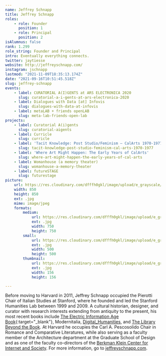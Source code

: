 ```yaml
---
name: Jeffrey Schnapp
title: Jeffrey Schnapp
roles:
    - role: Founder
      position: 1
    - role: Principal
      position: 2
isAlumnus: false
rank: 1.299
role_string: Founder and Principal
intro: Eventually everything connects.
twitter: jaytiesse
website: http://jeffreyschnapp.com/
instagram: jschnapp
lastmod: "2021-11-09T18:35:13.174Z"
date: "2021-09-16T10:51:45.518Z"
slug: jeffrey-schnapp
events:
    - label: CURATORIAL A(I)GENTS at ARS ELECTRONICA 2020
      slug: curatorial-a-i-gents-at-ars-electronica-2020
    - label: Dialogues with Data [at] Infovis
      slug: dialogues-with-data-at-infovis
    - label: metaLAB + friends openLAB
      slug: meta-lab-friends-open-lab
projects:
    - label: Curatorial A(i)gents
      slug: curatorial-aigents
    - label: Curricle
      slug: curricle
    - label: 'Tacit Knowledge: Post Studio/Feminism – CalArts 1970-1977'
      slug: tacit-knowledge-post-studio-feminism-cal-arts-1970-1977
    - label: 'Where Art Might Happen: The Early Years of CalArts'
      slug: where-art-might-happen-the-early-years-of-cal-arts
    - label: Womanhouse (a memory theater)
      slug: womanhouse-a-memory-theater
    - label: futureSTAGE
      slug: futurestage
picture:
    url: https://res.cloudinary.com/dfffh0gkl/image/upload/e_grayscale/v1629122118/jeffrey_c976257763.jpg
    width: 850
    height: 850
    ext: .jpg
    mime: image/jpeg
    formats:
        medium:
            url: https://res.cloudinary.com/dfffh0gkl/image/upload/e_grayscale/v1629122120/medium_jeffrey_c976257763.jpg
            ext: .jpg
            width: 750
            height: 750
        small:
            url: https://res.cloudinary.com/dfffh0gkl/image/upload/e_grayscale/v1629122120/small_jeffrey_c976257763.jpg
            ext: .jpg
            width: 500
            height: 500
        thumbnail:
            url: https://res.cloudinary.com/dfffh0gkl/image/upload/e_grayscale/v1629122119/thumbnail_jeffrey_c976257763.jpg
            ext: .jpg
            width: 156
            height: 156

---
```

Before moving to Harvard in 2011, Jeffrey Schnapp occupied the Pierotti Chair of Italian Studies at Stanford, where he founded and led the Stanford Humanities Lab between 1999 and 2009. A cultural historian, designer, and curator with research interests extending from antiquity to the present, his most recent books include [The Electric Information Age Book](http://www.projectprojects.com/projects/the_electric_information_age_book){:target="_blank"}, Modernitalia, <a href='https://mitpress.mit.edu/books/digitalhumanities' target='blank'>Digital_Humanities</a>, and <a href='http://www.hup.harvard.edu/catalog.php?isbn=9780674725034' target='blank'>The Library Beyond the Book</a>. At Harvard he occupies the Carl A. Pescosolido Chair in Romance and Comparative Literatures, while also serving as a faculty member of the Architecture department at the Graduate School of Design and as one of the faculty co-directors of the <a href='https://cyber.harvard.edu/' target='blank'>Berkman Klein Center for Internet and Society</a>. For more information, go to <a href='http://jeffreyschnapp.com' target='blank'>jeffreyschnapp.com</a>.